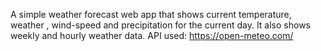A simple weather forecast web app that shows current temperature, weather , wind-speed and precipitation for the current day. It also shows weekly and hourly weather data.
API used: https://open-meteo.com/
